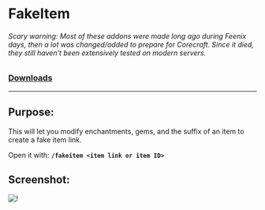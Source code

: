 # FakeItem

###### Scary warning: Most of these addons were made long ago during Feenix days, then a lot was changed/added to prepare for Corecraft. Since it died, they still haven't been extensively tested on modern servers.

### [Downloads](https://github.com/Shanghi/FakeItem/releases)

***

## Purpose:
This will let you modify enchantments, gems, and the suffix of an item to create a fake item link.

Open it with: **`/fakeitem <item link or item ID>`**

## Screenshot:
![!](https://i.imgur.com/oI5CZ9i.png)
